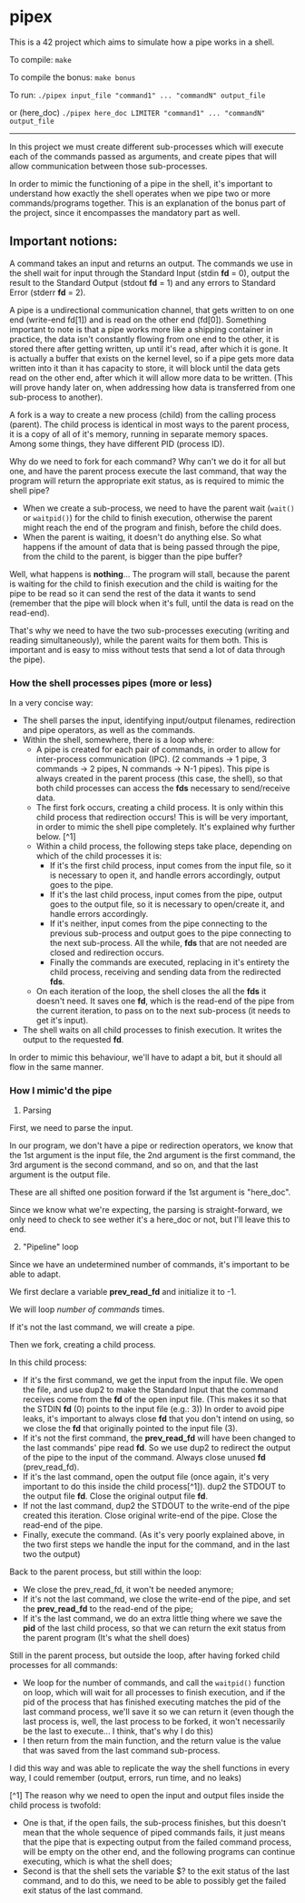 # pipex
This is a 42 project which aims to simulate how a pipe works in a shell.

To compile:
`make`

To compile the bonus:
`make bonus`

To run:
`./pipex input_file "command1" ... "commandN" output_file`

or (here_doc)
`./pipex here_doc LIMITER "command1" ... "commandN" output_file`
___

In this project we must create different sub-processes which will execute each of the commands passed as arguments, and create pipes that will allow communication between those sub-processes.

In order to mimic the functioning of a pipe in the shell, it's important to understand how exactly the shell operates when we pipe two or more commands/programs together.
This is an explanation of the bonus part of the project, since it encompasses the mandatory part as well.

## Important notions:
A command takes an input and returns an output. The commands we use in the shell wait for input through the Standard Input (stdin **fd** = 0), output the result to the Standard Output (stdout **fd** = 1) and any errors to Standard Error (stderr **fd** = 2).

A pipe is a undirectional communication channel, that gets written to on one end (write-end fd[1]) and is read on the other end (fd[0]). Something important to note is that a pipe works more like a shipping container in practice, the data isn't constantly flowing from one end to the other, it is stored there after getting written, up until it's read, after which it is gone. It is actually a buffer that exists on the kernel level, so if a pipe gets more data written into it than it has capacity to store, it will block until the data gets read on the other end, after which it will allow more data to be written. (This will prove handy later on, when addressing how data is transferred from one sub-process to another).

A fork is a way to create a new process (child) from the calling process (parent). The child process is identical in most ways to the parent process, it is a copy of all of it's memory, running in separate memory spaces. Among some things, they have different PID (process ID).

Why do we need to fork for each command? Why can't we do it for all but one, and have the parent process execute the last command, that way the program will return the appropriate exit status, as is required to mimic the shell pipe?
- When we create a sub-process, we need to have the parent wait (`wait()` or `waitpid()`) for the child to finish execution, otherwise the parent might reach the end of the program and finish, before the child does.
- When the parent is waiting, it doesn't do anything else. So what happens if the amount of data that is being passed through the pipe, from the child to the parent, is bigger than the pipe buffer?

Well, what happens is **nothing**... The program will stall, because the parent is waiting for the child to finish execution and the child is waiting for the pipe to be read so it can send the rest of the data it wants to send (remember that the pipe will block when it's full, until the data is read on the read-end).

That's why we need to have the two sub-processes executing (writing and reading simultaneously), while the parent waits for them both. This is important and is easy to miss without tests that send a lot of data through the pipe).

### How the shell processes pipes (more or less)
In a very concise way:
- The shell parses the input, identifying input/output filenames, redirection and pipe operators, as well as the commands.
- Within the shell, somewhere, there is a loop where:
  - A pipe is created for each pair of commands, in order to allow for inter-process communication (IPC). (2 commands -> 1 pipe, 3 commands -> 2 pipes, N commands -> N-1 pipes). This pipe is always created in the parent process (this case, the shell), so that both child processes can access the **fds** necessary to send/receive data.
  - The first fork occurs, creating a child process. It is only within this child process that redirection occurs! This is will be very important, in order to mimic the shell pipe completely. It's explained why further below. [^1]
  - Within a child process, the following steps take place, depending on which of the child processes it is:
    - If it's the first child process, input comes from the input file, so it is necessary to open it, and handle errors accordingly, output goes to the pipe.
    - If it's the last child process, input comes from the pipe, output goes to the output file, so it is necessary to open/create it, and handle errors accordingly.
    - If it's neither, input comes from the pipe connecting to the previous sub-process and output goes to the pipe connecting to the next sub-process.
All the while, **fds** that are not needed are closed and redirection occurs.
    - Finally the commands are executed, replacing in it's entirety the child process, receiving and sending data from the redirected **fds**.
  - On each iteration of the loop, the shell closes the all the **fds** it doesn't need. It saves one **fd**, which is the read-end of the pipe from the current iteration, to pass on to the next sub-process (it needs to get it's input).
- The shell waits on all child processes to finish execution. It writes the output to the requested **fd**.

In order to mimic this behaviour, we'll have to adapt a bit, but it should all flow in the same manner.

### How I mimic'd the pipe
1. Parsing

First, we need to parse the input.

In our program, we don't have a pipe or redirection operators, we know that the 1st argument is the input file, the 2nd argument is the first command, the 3rd argument is the second command, and so on, and that the last argument is the output file.

These are all shifted one position forward if the 1st argument is "here_doc".

Since we know what we're expecting, the parsing is straight-forward, we only need to check to see wether it's a here_doc or not, but I'll leave this to end.

2. "Pipeline" loop

Since we have an undetermined number of commands, it's important to be able to adapt.

We first declare a variable **prev_read_fd** and initialize it to -1.

We will loop *number of commands* times.

If it's not the last command, we will create a pipe.

Then we fork, creating a child process.

In this child process:
- If it's the first command, we get the input from the input file. We open the file, and use dup2 to make the Standard Input that the command receives come from the **fd** of the open input file. (This makes it so that the STDIN **fd** (0) points to the input file (e.g.: 3)) In order to avoid pipe leaks, it's important to always close **fd** that you don't intend on using, so we close the **fd** that originally pointed to the input file (3).
- If it's not the first command, the **prev_read_fd** will have been changed to the last commands' pipe read **fd**. So we use dup2 to redirect the output of the pipe to the input of the command. Always close unused **fd** (prev_read_fd). 
- If it's the last command, open the output file (once again, it's very important to do this inside the child process[^1]). dup2 the STDOUT to the output file **fd**. Close the original output file **fd**.
- If not the last command, dup2 the STDOUT to the write-end of the pipe created this iteration. Close original write-end of the pipe. Close the read-end of the pipe.
- Finally, execute the command.
(As it's very poorly explained above, in the two first steps we handle the input for the command, and in the last two the output)

Back to the parent process, but still within the loop:
- We close the prev_read_fd, it won't be needed anymore;
- If it's not the last command, we close the write-end of the pipe, and set the **prev_read_fd** to the read-end of the pipe;
- If it's the last command, we do an extra little thing where we save the **pid** of the last child process, so that we can return the exit status from the parent program (It's what the shell does)

Still in the parent process, but outside the loop, after having forked child processes for all commands:
- We loop for the number of commands, and call the `waitpid()` function on loop, which will wait for all processes to finish execution, and if the pid of the process that has finished executing matches the pid of the last command process, we'll save it so we can return it (even though the last process is, well, the last process to be forked, it won't necessarily be the last to execute... I think, that's why I do this)
- I then return from the main function, and the return value is the value that was saved from the last command sub-process.

I did this way and was able to replicate the way the shell functions in every way, I could remember (output, errors, run time, and no leaks)

[^1] The reason why we need to open the input and output files inside the child process is twofold:
- One is that, if the open fails, the sub-process finishes, but this doesn't mean that the whole sequence of piped commands fails, it just means that the pipe that is expecting output from the failed command process, will be empty on the other end, and the following programs can continue executing, which is what the shell does;
- Second is that the shell sets the variable $? to the exit status of the last command, and to do this, we need to be able to possibly get the failed exit status of the last command.
